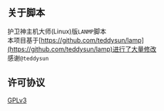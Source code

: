 ## 关于脚本
护卫神主机大师(Linux)版`LANMP`脚本<br/>
本项目基于[https://github.com/teddysun/lamp](https://github.com/teddysun/lamp)进行了大量修改<br/>
感谢`@teddysun`

## 许可协议
[GPLv3](./LICENSE)<br/>
